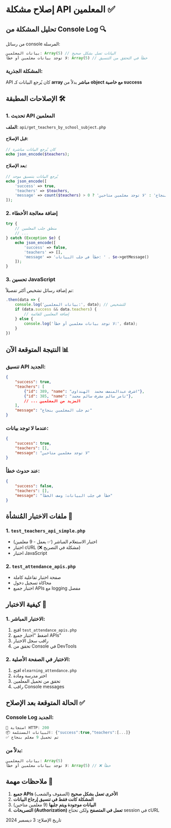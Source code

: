 # إصلاح مشكلة API المعلمين ✅

## تحليل المشكلة من Console Log 🔍

من رسائل console المرسلة:
```javascript
بيانات المعلمين: Array(5) // البيانات تصل بشكل صحيح
لا توجد بيانات معلمين أو خطأ: Array(5) // خطأ في التحقق من التنسيق
```

### المشكلة الجذرية:
API كان يُرجع البيانات كـ **array مباشر** بدلاً من **object مع خاصية success**

## الإصلاحات المطبقة 🛠️

### 1. تحديث API المعلمين
**الملف**: `api/get_teachers_by_school_subject.php`

#### قبل الإصلاح:
```php
// كان يُرجع البيانات مباشرة
echo json_encode($teachers);
```

#### بعد الإصلاح:
```php
// يُرجع البيانات بتنسيق موحد
echo json_encode([
    'success' => true,
    'teachers' => $teachers,
    'message' => count($teachers) > 0 ? 'تم جلب المعلمين بنجاح' : 'لا توجد معلمين متاحين'
]);
```

### 2. إضافة معالجة الأخطاء
```php
try {
    // منطق جلب المعلمين
    // ...
} catch (Exception $e) {
    echo json_encode([
        'success' => false,
        'teachers' => [],
        'message' => 'خطأ في جلب البيانات: ' . $e->getMessage()
    ]);
}
```

### 3. تحسين JavaScript
تم إضافة رسائل تشخيص أكثر تفصيلاً:
```javascript
.then(data => {
    console.log('بيانات المعلمين:', data); // للتشخيص
    if (data.success && data.teachers) {
        // إضافة المعلمين للقائمة
    } else {
        console.log('لا توجد بيانات معلمين أو خطأ:', data);
    }
})
```

## النتيجة المتوقعة الآن 📊

### تنسيق API الجديد:
```json
{
    "success": true,
    "teachers": [
        {"id": 389, "name": "اشرف عبدالمنصف محمد  الهنداوى"},
        {"id": 385, "name": "تامر سالم مشرف سالم محمد"},
        // ... المزيد من المعلمين
    ],
    "message": "تم جلب المعلمين بنجاح"
}
```

### عندما لا توجد بيانات:
```json
{
    "success": true,
    "teachers": [],
    "message": "لا توجد معلمين متاحين"
}
```

### عند حدوث خطأ:
```json
{
    "success": false,
    "teachers": [],
    "message": "خطأ في جلب البيانات: وصف الخطأ"
}
```

## ملفات الاختبار المُنشأة 📁

### 1. `test_teachers_api_simple.php`
- اختبار الاستعلام المباشر (✅ يعمل - 9 معلمين)
- اختبار cURL (❌ مشكلة في التصريح)
- اختبار JavaScript

### 2. `test_attendance_apis.php`
- صفحة اختبار تفاعلية كاملة
- محاكاة تسجيل دخول
- اختبار جميع APIs مع logging مفصل

## كيفية الاختبار 🧪

### 1. الاختبار المباشر:
1. افتح `test_attendance_apis.php`
2. اضغط "اختبار جميع APIs"
3. راقب سجل الاختبار
4. تحقق من Console في DevTools

### 2. الاختبار في الصفحة الأصلية:
1. افتح `elearning_attendance.php`
2. اختر مدرسة ومادة
3. تحقق من تحميل المعلمين
4. راقب Console messages

## الحالة المتوقعة بعد الإصلاح ✅

### Console Log الجديد:
```javascript
📡 استجابة HTTP: 200
📦 البيانات المستلمة: {"success":true,"teachers":[...]}
✅ تم تحميل 9 معلم بنجاح
```

### بدلاً من:
```javascript
بيانات المعلمين: Array(5)
لا توجد بيانات معلمين أو خطأ: Array(5) // ❌ خطأ
```

## ملاحظات مهمة 📝

1. **جميع APIs الأخرى تعمل بشكل صحيح** (الصفوف والشعب)
2. **المشكلة كانت فقط في تنسيق إرجاع البيانات**
3. **البيانات موجودة ويتم جلبها** (9 معلمين متاحين)
4. **التصريحات (Authorization) تعمل في المتصفح** ولكن تحتاج session في cURL

تاريخ الإصلاح: 3 ديسمبر 2024
